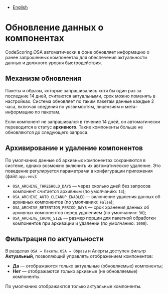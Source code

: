 - [English](../../osa/update.en/)

# Обновление данных о компонентах

CodeScoring.OSA автоматически в фоне обновляет информацию о ранее запрошенных компонентах для обеспечения актуальности данных и должного уровня быстродействия.

## Механизм обновления

Пакеты и образы, которые запрашивались хотя бы один раз за последние 14 дней, считаются актуальными, срок можно поменять в настройках. Система обновляет по таким пакетам данные каждые 2 часа, включая сведения по уязвимостям, лицензиям и мета-информацию по пакетам.

Если компонент не запрашивался в течение 14 дней, он автоматически переводится в статус **архивного**. Такие компоненты больше не обновляются до следующего запроса.

## Архивирование и удаление компонентов

По умолчанию данные об архивных компонентах сохраняются в системе, однако возможно включить их автоматическое удаление. Это поведение регулируется параметрами в конфигурации приложения (файл `app.env`):

- `OSA_ARCHIVE_THRESHOLD_DAYS` — через сколько дней без запросов компонент считается архивным (по умолчанию: `14`);
- `OSA_ARCHIVE_AUTO_CLEANUP_ENABLED` — включение удаления данных об архивных компонентов (по умолчанию: `False`);
- `OSA_ARCHIVE_RETENTION_PERIOD_DAYS` — срок хранения данных об архивных компонентов перед удалением (по умолчанию: `30`);
- `OSA_ARCHIVE_CHUNK_SIZE` — размер порции для пакетной обработки компонентов при архивации и удалении (по умолчанию: `1000`).

## Фильтрация по актуальности

В разделах `OSA → Пакеты`, `OSA → Образы` и Алерты доступен фильтр **Актуальный**, позволяющий управлять отображением компонентов:

- **Да** — отображаются только актуальные (обновляемые) компоненты;
- **Нет** — отображаются только архивные (не обновляемые) компоненты.

По умолчанию отображаются только актуальные компоненты.
